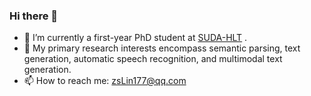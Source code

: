 ### Hi there 👋


- 🔭 I’m currently a first-year PhD student at [SUDA-HLT](http://hlt.suda.edu.cn/) .
- 🌱 My primary research interests encompass semantic parsing, text generation, automatic speech recognition, and multimodal text generation.
- 📫 How to reach me: zsLin177@qq.com
